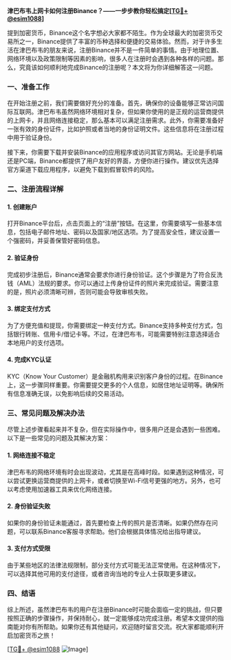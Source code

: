 **津巴布韦上网卡如何注册Binance？——一步步教你轻松搞定[[TG💪+ @esim1088](https://t.me/s/esim1088)]**

提到加密货币，Binance这个名字想必大家都不陌生。作为全球最大的加密货币交易所之一，Binance提供了丰富的币种选择和便捷的交易体验。然而，对于许多生活在津巴布韦的朋友来说，注册Binance并不是一件简单的事情。由于地理位置、网络环境以及政策限制等因素的影响，很多人在注册时会遇到各种各样的问题。那么，究竟该如何顺利地完成Binance的注册呢？本文将为你详细解答这一问题。

### 一、准备工作

在开始注册之前，我们需要做好充分的准备。首先，确保你的设备能够正常访问国际互联网。津巴布韦虽然网络环境相对复杂，但如果你使用的是正规的运营商提供的上网卡，并且网络连接稳定，那么基本可以满足注册需求。此外，你需要准备好一张有效的身份证件，比如护照或者当地的身份证明文件。这些信息将在注册过程中用于验证身份。

接下来，你需要下载并安装Binance的应用程序或访问其官方网站。无论是手机端还是PC端，Binance都提供了用户友好的界面，方便你进行操作。建议优先选择官方渠道下载应用程序，以避免下载到假冒软件的风险。

### 二、注册流程详解

#### 1. 创建账户

打开Binance平台后，点击页面上的“注册”按钮。在这里，你需要填写一些基本信息，包括电子邮件地址、密码以及国家/地区选项。为了提高安全性，建议设置一个强密码，并妥善保管好密码信息。

#### 2. 验证身份

完成初步注册后，Binance通常会要求你进行身份验证。这个步骤是为了符合反洗钱（AML）法规的要求。你可以通过上传身份证件的照片来完成验证。需要注意的是，照片必须清晰可辨，否则可能会导致审核失败。

#### 3. 绑定支付方式

为了方便充值和提现，你需要绑定一种支付方式。Binance支持多种支付方式，包括银行转账、信用卡/借记卡等。不过，在津巴布韦，可能需要特别注意选择适合本地用户的支付选项。

#### 4. 完成KYC认证

KYC（Know Your Customer）是金融机构用来识别客户身份的过程。在Binance上，这一步骤同样重要。你需要提交更多的个人信息，如居住地址证明等。确保所有信息准确无误，以免影响后续的交易活动。

### 三、常见问题及解决办法

尽管上述步骤看起来并不复杂，但在实际操作中，很多用户还是会遇到一些困难。以下是一些常见的问题及其解决方案：

#### 1. 网络连接不稳定

津巴布韦的网络环境有时会出现波动，尤其是在高峰时段。如果遇到这种情况，可以尝试更换运营商提供的上网卡，或者切换至Wi-Fi信号更强的地方。另外，也可以考虑使用加速器工具来优化网络连接。

#### 2. 身份验证失败

如果你的身份验证未能通过，首先要检查上传的照片是否清晰。如果仍然存在问题，可以联系Binance客服寻求帮助。他们会根据具体情况给出指导建议。

#### 3. 支付方式受限

由于某些地区的法律法规限制，部分支付方式可能无法正常使用。在这种情况下，可以选择其他可用的支付途径，或者咨询当地的专业人士获取更多建议。

### 四、结语

综上所述，虽然津巴布韦的用户在注册Binance时可能会面临一定的挑战，但只要按照正确的步骤操作，并保持耐心，就一定能够成功完成注册。希望本文提供的指南能对你有所帮助。如果你还有其他疑问，欢迎随时留言交流。祝大家都能顺利开启加密货币之旅！

[[TG💪+ @esim1088](https://t.me/s/esim1088) ![Image](https://i.postimg.cc/4NQfJmqS/Snipaste-2025-05-13-00-14-12.png)]